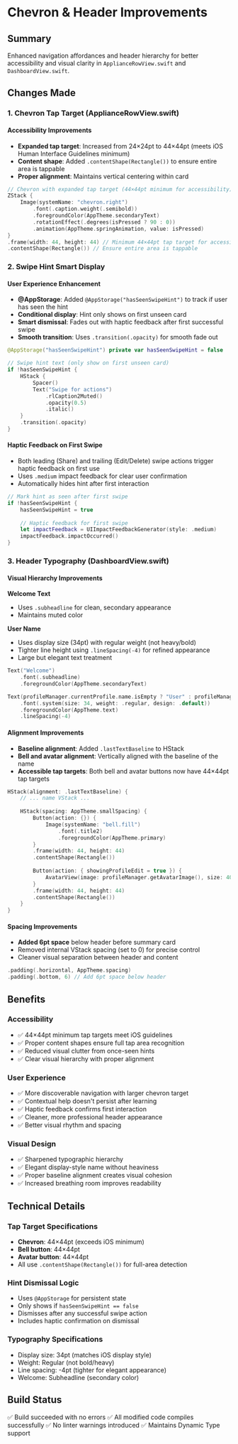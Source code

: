 # Chevron & Header Improvements

## Summary
Enhanced navigation affordances and header hierarchy for better accessibility and visual clarity in `ApplianceRowView.swift` and `DashboardView.swift`.

## Changes Made

### 1. Chevron Tap Target (ApplianceRowView.swift)

#### Accessibility Improvements
- **Expanded tap target**: Increased from 24×24pt to 44×44pt (meets iOS Human Interface Guidelines minimum)
- **Content shape**: Added `.contentShape(Rectangle())` to ensure entire area is tappable
- **Proper alignment**: Maintains vertical centering within card

```swift
// Chevron with expanded tap target (44×44pt minimum for accessibility)
ZStack {
    Image(systemName: "chevron.right")
        .font(.caption.weight(.semibold))
        .foregroundColor(AppTheme.secondaryText)
        .rotationEffect(.degrees(isPressed ? 90 : 0))
        .animation(AppTheme.springAnimation, value: isPressed)
}
.frame(width: 44, height: 44) // Minimum 44×44pt tap target for accessibility
.contentShape(Rectangle()) // Ensure entire area is tappable
```

### 2. Swipe Hint Smart Display

#### User Experience Enhancement
- **@AppStorage**: Added `@AppStorage("hasSeenSwipeHint")` to track if user has seen the hint
- **Conditional display**: Hint only shows on first unseen card
- **Smart dismissal**: Fades out with haptic feedback after first successful swipe
- **Smooth transition**: Uses `.transition(.opacity)` for smooth fade out

```swift
@AppStorage("hasSeenSwipeHint") private var hasSeenSwipeHint = false

// Swipe hint text (only show on first unseen card)
if !hasSeenSwipeHint {
    HStack {
        Spacer()
        Text("Swipe for actions")
            .rlCaption2Muted()
            .opacity(0.5)
            .italic()
    }
    .transition(.opacity)
}
```

#### Haptic Feedback on First Swipe
- Both leading (Share) and trailing (Edit/Delete) swipe actions trigger haptic feedback on first use
- Uses `.medium` impact feedback for clear user confirmation
- Automatically hides hint after first interaction

```swift
// Mark hint as seen after first swipe
if !hasSeenSwipeHint {
    hasSeenSwipeHint = true
    
    // Haptic feedback for first swipe
    let impactFeedback = UIImpactFeedbackGenerator(style: .medium)
    impactFeedback.impactOccurred()
}
```

### 3. Header Typography (DashboardView.swift)

#### Visual Hierarchy Improvements

**Welcome Text**
- Uses `.subheadline` for clean, secondary appearance
- Maintains muted color

**User Name**
- Uses display size (34pt) with regular weight (not heavy/bold)
- Tighter line height using `.lineSpacing(-4)` for refined appearance
- Large but elegant text treatment

```swift
Text("Welcome")
    .font(.subheadline)
    .foregroundColor(AppTheme.secondaryText)

Text(profileManager.currentProfile.name.isEmpty ? "User" : profileManager.currentProfile.name)
    .font(.system(size: 34, weight: .regular, design: .default))
    .foregroundColor(AppTheme.text)
    .lineSpacing(-4)
```

#### Alignment Improvements
- **Baseline alignment**: Added `.lastTextBaseline` to HStack
- **Bell and avatar alignment**: Vertically aligned with the baseline of the name
- **Accessible tap targets**: Both bell and avatar buttons now have 44×44pt tap targets

```swift
HStack(alignment: .lastTextBaseline) {
    // ... name VStack ...
    
    HStack(spacing: AppTheme.smallSpacing) {
        Button(action: {}) {
            Image(systemName: "bell.fill")
                .font(.title2)
                .foregroundColor(AppTheme.primary)
        }
        .frame(width: 44, height: 44)
        .contentShape(Rectangle())
        
        Button(action: { showingProfileEdit = true }) {
            AvatarView(image: profileManager.getAvatarImage(), size: 40, showBorder: false)
        }
        .frame(width: 44, height: 44)
        .contentShape(Rectangle())
    }
}
```

#### Spacing Improvements
- **Added 6pt space** below header before summary card
- Removed internal VStack spacing (set to 0) for precise control
- Cleaner visual separation between header and content

```swift
.padding(.horizontal, AppTheme.spacing)
.padding(.bottom, 6) // Add 6pt space below header
```

## Benefits

### Accessibility
- ✅ 44×44pt minimum tap targets meet iOS guidelines
- ✅ Proper content shapes ensure full tap area recognition
- ✅ Reduced visual clutter from once-seen hints
- ✅ Clear visual hierarchy with proper alignment

### User Experience
- ✅ More discoverable navigation with larger chevron target
- ✅ Contextual help doesn't persist after learning
- ✅ Haptic feedback confirms first interaction
- ✅ Cleaner, more professional header appearance
- ✅ Better visual rhythm and spacing

### Visual Design
- ✅ Sharpened typographic hierarchy
- ✅ Elegant display-style name without heaviness
- ✅ Proper baseline alignment creates visual cohesion
- ✅ Increased breathing room improves readability

## Technical Details

### Tap Target Specifications
- **Chevron**: 44×44pt (exceeds iOS minimum)
- **Bell button**: 44×44pt
- **Avatar button**: 44×44pt
- All use `.contentShape(Rectangle())` for full-area detection

### Hint Dismissal Logic
- Uses `@AppStorage` for persistent state
- Only shows if `hasSeenSwipeHint == false`
- Dismisses after any successful swipe action
- Includes haptic confirmation on dismissal

### Typography Specifications
- Display size: 34pt (matches iOS display style)
- Weight: Regular (not bold/heavy)
- Line spacing: -4pt (tighter for elegant appearance)
- Welcome: Subheadline (secondary color)

## Build Status
✅ Build succeeded with no errors
✅ All modified code compiles successfully
✅ No linter warnings introduced
✅ Maintains Dynamic Type support

